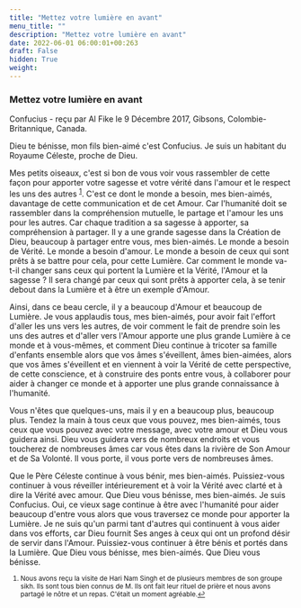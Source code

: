 ```yaml
---
title: "Mettez votre lumière en avant"
menu_title: ""
description: "Mettez votre lumière en avant"
date: 2022-06-01 06:00:01+00:263
draft: False
hidden: True
weight:
---
```

### Mettez votre lumière en avant

Confucius - reçu par Al Fike le 9 Décembre 2017, Gibsons, Colombie-Britannique, Canada.

Dieu te bénisse, mon fils bien-aimé c'est Confucius. Je suis un habitant du Royaume Céleste, proche de Dieu.

Mes petits oiseaux, c'est si bon de vous voir vous rassembler de cette façon pour apporter votre sagesse et votre vérité dans l'amour et le respect les uns des autres <sup id="a1">[1](#f1)</sup>. C'est ce dont le monde a besoin, mes bien-aimés, davantage de cette communication et de cet Amour. Car l'humanité doit se rassembler dans la compréhension mutuelle, le partage et l'amour les uns pour les autres. Car chaque tradition a sa sagesse à apporter, sa compréhension à partager. Il y a une grande sagesse dans la Création de Dieu, beaucoup à partager entre vous, mes bien-aimés. Le monde a besoin de Vérité. Le monde a besoin d'amour. Le monde a besoin de ceux qui sont prêts à se battre pour cela, pour cette Lumière. Car comment le monde va-t-il changer sans ceux qui portent la Lumière et la Vérité, l'Amour et la sagesse ? Il sera changé par ceux qui sont prêts à apporter cela, à se tenir debout dans la Lumière et à être un exemple d'Amour.

Ainsi, dans ce beau cercle, il y a beaucoup d'Amour et beaucoup de Lumière. Je vous applaudis tous, mes bien-aimés, pour avoir fait l'effort d'aller les uns vers les autres, de voir comment le fait de prendre soin les uns des autres et d'aller vers l'Amour apporte une plus grande Lumière à ce monde et à vous-mêmes, et comment Dieu continue à tricoter sa famille d'enfants ensemble alors que vos âmes s'éveillent, âmes bien-aimées, alors que vos âmes s'éveillent et en viennent à voir la Vérité de cette perspective, de cette conscience, et à construire des ponts entre vous, à collaborer pour aider à changer ce monde et à apporter une plus grande connaissance à l'humanité.

Vous n'êtes que quelques-uns, mais il y en a beaucoup plus, beaucoup plus. Tendez la main à tous ceux que vous pouvez, mes bien-aimés, tous ceux que vous pouvez avec votre message, avec votre amour et Dieu vous guidera ainsi. Dieu vous guidera vers de nombreux endroits et vous toucherez de nombreuses âmes car vous êtes dans la rivière de Son Amour et de Sa Volonté. Il vous porte, il vous porte vers de nombreuses âmes.

Que le Père Céleste continue à vous bénir, mes bien-aimés. Puissiez-vous continuer à vous réveiller intérieurement et à voir la Vérité avec clarté et à dire la Vérité avec amour. Que Dieu vous bénisse, mes bien-aimés. Je suis Confucius. Oui, ce vieux sage continue à être avec l'humanité pour aider beaucoup d'entre vous alors que vous traversez ce monde pour apporter la Lumière. Je ne suis qu'un parmi tant d'autres qui continuent à vous aider dans vos efforts, car Dieu fournit Ses anges à ceux qui ont un profond désir de servir dans l'Amour. Puissiez-vous continuer à être bénis et portés dans la Lumière. Que Dieu vous bénisse, mes bien-aimés. Que Dieu vous bénisse.
<small>

1. <large id="f1"> Nous avons reçu la visite de Hari Nam Singh et de plusieurs membres de son groupe sikh. Ils sont tous bien connus de M. Ils ont fait leur rituel de prière et nous avons partagé le nôtre et un repas. C'était un moment agréable.[↩](#a1)
